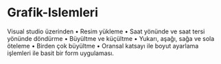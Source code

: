 # Grafik-Islemleri
Visual studio üzerinden 
•	Resim yükleme 
•	Saat yönünde ve saat tersi yönünde döndürme
•	Büyültme ve küçültme
•	Yukarı, aşağı, sağa ve sola öteleme
•	Birden çok büyültme
•	Oransal katsayı ile boyut ayarlama
işlemleri ile basit bir form uygulaması.
